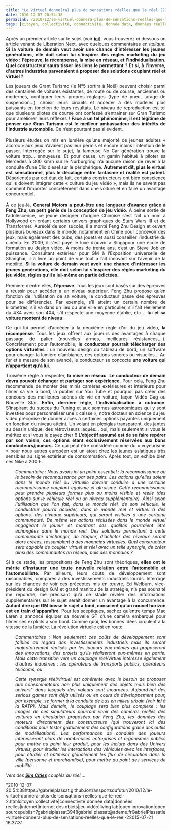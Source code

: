 ```yaml
---
title: "Le virtuel donne(ra) plus de sensations réelles que le réel (2)"
date: 2010-12-07 20:54:38
permalink: /2010/12/le-virtuel-donnera-plus-de-sensations-reelles-que-le-reel-2.html
tags: [citoyen, collectivité, connectivité, donnée data, données réelles, internet, internet des objets, jeu vidéo, living lab, open innovation, open source]
---
```


<p style="text-align: justify">Après un premier article sur le sujet (voir <strong><a href="https://gabrielplassat.github.io/transportsdufutur/2010/01/quand-le-virtuel-donnera-plus-de-sensations-reelles-que-le-reel.html" target="_blank">ici</a></strong>), vous trouverez ci dessous un article venant de Liberation Next, avec quelques commentaires en <em>italique</em>. <strong>Si la voiture de demain veut avoir une chance d’intéresser les jeunes générations, elle doit selon lui s’inspirer des règles marketing du jeu vidéo : l'épreuve, la récompense, la mise en réseau, et l'individualisation. Quel constructeur saura tisser les liens le permettant ? Et si, à l'inverse, d'autres industries parvenaient à proposer des solutions couplant réel et virtuel ? </strong></p>   <!--more-->   <p style="text-align: justify">Les joueurs de Grant Turismo (le N°5 sortira à Noël) peuvent choisir parmi des centaines de voitures existantes, de route ou de course, anciennes ou modernes, configurer leurs propres réglages (type de pneu, tarage de suspension…), choisir leurs circuits et accéder à des modèles plus puissants en fonction de leurs résultats. Le niveau de reproduction est tel que plusieurs pilotes de course ont confessé s’entrainer sur Gran Turismo pour améliorer leurs réflexes ! <strong>Face à un tel phénomène, il est légitime de penser que Gran Turismo est le meilleur ambassadeur des intérêts de l’industrie automobile</strong>. Ce n’est pourtant pas si évident. <br /><br />Plusieurs études on mis en lumière qu’une majorité de jeunes adultes « accroc » aux jeux n’avaient pas leur permis et encore moins l’intention de le passer. Interrogée sur le sujet, la fameuse No Car génération trouve la voiture trop… ennuyeuse. Et pour cause, un gamin habitué à piloter sa Mercedes à 300 km/h sur le Nurburgring n’a aucune raison de rêver à la conduite d’une Clio diesel sur le périphérique. <strong>Autrement dit, plus le virtuel est sensationnel, plus le décalage entre fantasme et réalité est patent.</strong> Désorientés par cet état de fait, certains constructeurs ont bien conscience qu’ils doivent intégrer cette « culture du jeu vidéo », mais ils ne savent pas comment l’importer concrètement dans une voiture et en faire un avantage concurrentiel. <br /><br />À ce jeu-là, <strong>General Motors a peut-être une longueur d’avance grâce à Feng Zhu, un petit génie de la conception de jeu vidéo</strong>. À peine sortie de l’adolescence, ce jeune designer d’origine Chinoise s’est fait un nom à Hollywood en créant certains univers graphiques de Stars Wars III et de Transformer. Auréolé de son succès, il a monté Feng Zhu Design et ouvert plusieurs bureaux dans le monde, notamment en Chine pour concevoir des jeux, mais également des pubs, des jouets et aussi conseiller l’industrie du cinéma. En 2009, il s’est payé le luxe d’ouvrir à Singapour une école de formation au design vidéo. À moins de trente ans, c’est un Steve Job en puissance. Consultant extérieur pour GM à l’Exposition universelle de Shanghai, il a livré un point de vue tout a fait innovant sur l’avenir de la mobilité. <strong>Si la voiture de demain veut avoir une chance d’intéresser les jeunes générations, elle doit selon lui s’inspirer des règles marketing du jeu vidéo, règles qu’il a lui-même en partie édictées. </strong><br /><br />Première d’entre elles, <strong>l’épreuve</strong>. Tous les jeux sont basés sur des épreuves à réussir pour accéder à un niveau supérieur. Feng Zhu propose qu’en fonction de l’utilisation de sa voiture, le conducteur passe des épreuves pour se différencier. Par exemple, s’il atteint un certain nombre de kilomètres, s’il va dans un lieu ou une ville en particulier, s’il fait réellement du 4X4 avec son 4X4, s’il respecte une moyenne établie, etc .. <strong>lui et sa voiture montent de niveau</strong>.</p> <p style="text-align: justify">Ce qui lui permet d’accéder à la deuxième règle d’or du jeu vidéo, <strong>la récompense</strong>. Tous les jeux offrent aux joueurs des avantages à chaque passage de palier (nouvelles armes, meilleures résistances,…). Concrètement pour l’automobile, <strong>le conducteur pourrait télécharger des options virtuelles </strong>: un nouveau design du tableau de bord, un software pour changer la lumière d’ambiance, des options sonores ou visuelles… Au fur et à mesure de son avancé, le conducteur se concocte <strong>une voiture qui n’appartient qu’à lui</strong>.</p> <p style="text-align: justify">Troisième règle à respecter,<strong> la mise en réseau</strong>. <strong>Le conducteur de demain devra pouvoir échanger et partager son expérience.</strong> Pour cela, Feng Zhu recommande de monter des minis caméras extérieures et intérieurs pour filmer sa vie à bord, la publier sur You Tube et pourquoi pas créer des concours des meilleures scènes de vie en voiture, façon Vidéo Gag ou Nouvelle Star. <strong>Enfin, dernière règle, l’individualisation à outrance</strong>. S’inspirant du succès du Tuning et aux sommes astronomiques qui y sont investies pour personnaliser une « caisse », notre docteur en science du jeu vidéo préconise de donner accès à certaines options payantes uniquement en fonction du niveau atteint. Un volant en plexiglas transparent, des jantes au dessin unique, des rétroviseurs laqués… oui, mais seulement si vous le méritez et si vous le payez cher !! <strong>L’objectif assumé est de se faire repérer par son voisin, ces options étant exclusivement réservées aux bons conducteurs/joueurs.</strong> Ce qui peut être considéré comme du « voyeurisme » pour nous autres européen est un atout chez les jeunes asiatiques très sensibles au signe extérieur de consommation. Après tout, on exhibe bien ces Nike à 200 €.<br /><em></em></p> <p style="text-align: justify;padding-left: 30px"><em>Commentaire : Nous avons ici un point essentiel : la reconnaissance ou le besoin de reconnaissance par ses pairs. Les actions qu'elles soient dans le monde réel ou virtuelle doivent conduire à une certaine reconnaissance couplant égoisme et altruisme. Cette reconnaissance peut prendre plusieurs formes plus ou moins visible et réelle (des options sur le véhicule réel ou un niveau supplémentaire). Ainsi selon l'utilisation que l'on fait, dans le monde réel, de son véhicule, le conducteur pourra accéder, dans le monde réel et virtuel à des options, des niveaux supérieurs, qui seront visibles à une certaine communauté. De même les actions réalisées dans le monde virtuel engageant le joueur et montrant ses qualités pourraient être échangées dans le monde réel. Des solutions permettant à cette communauté d'échanger, de troquer, d'acheter des niveaux seront alors créées, ressemblant à des monnaies virtuelles. Quel constructeur sera capable de coupler virtuel et réel avec un telle synergie, de créer ainsi des communautés en réseau, puis des monnaies ?</em></p> <p style="text-align: justify">Si à ce stade, les propositions de Feng Zhu sont théoriques, <strong>elles ont le mérite d’instaurer une toute nouvelle relation entre l’automobile et l’automobiliste</strong>. Par ailleurs, leurs couts de développement sont raisonnables, comparés à des investissements industriels lourds. Interrogé sur les chances de voir ces préceptes mis en œuvre, Ed Welburn, vice-président du design G.M et grand manitou de la stratégie, n’a pas souhaité me répondre, me précisant qu’à ce stade révéler des informations supplémentaires sur le sujet serait donner un avantage à la concurrence. <strong>Autant dire que GM bosse le sujet à fond, conscient qu’un nouvel horizon est en train d’apparaître</strong>. Pour les sceptiques, sachez qu’entre temps Mac Laren a annoncé équiper sa nouvelle GT d’une caméra embarqué pour filmer ses exploits à son bord. Comme quoi, les bonnes idées circulent à la vitesse de la lumière. La révolution virtuelle est en route.</p> <p style="text-align: justify;padding-left: 30px"><em>Commentaires : Non seulement ces coûts de développement sont faibles au regard des investissements industriels mais ils seront majoritairement réalisés par les joueurs eux-mêmes qui proposeront des innovations, des projets qu'ils réaliseront eux-mêmes en partie. Mais cette transition vers un couplage réel/virtuel intéresse également d'autres industries : les opérateurs de transports publics, opérateurs télécoms, ou </em></p> <p style="text-align: justify;padding-left: 30px"><em>Cette synergie réel/virtuel est cohérente avec le besoin de proposer aux consommateurs non plus uniquement des objets mais bien des univers" dans lesquels des valeurs sont incarnées. Aujourd'hui des serious games sont déjà utilisés ou en cours de développement pour, par exemple, se former à la conduite de bus en milieu urbain (voir <strong><a href=""http://www.serious-game.fr/wordpress/index.php/422/bus-training-game-c%E2%80%99est-du-lourd/"" target=""_blank"">ici </a></strong>à la RATP). Mais demain, le couplage sera bien plus complexe : les images de ces simulateurs pourront venir des cameras réelles des voitures en circulation proposées par Feng Zhu, les données des moteurs directement des constructeurs (qui trouveront ici des conditions pour tester gratuitement des configurations grâce des outils de modélisations). Les performances de conduite des joueurs intéresseront alors de nombreuses entreprises et organismes publics pour mettre au point leur produit, pour les inclure dans des Univers virtuels, pour étudier les interactions des véhicules avec les interfaces, pour étudier et optimiser globalement les flux de circulation dans la ville (personne et marchandise), pour mettre au point des services de mobilité ... </em></p> <p style=""text-align: justifypadding-left: 30px""><em>Vers des <strong><a href="https://gabrielplassat.github.io/transportsdufutur/2010/08/et-si-les-mobilites-de-demain-etaient-pensees-a-travers-le-jeu.html"" target=""_blank"">Sim Cities</a></strong> couplés au réel ...</em></p>"2010-12-07 20:54:38https://gabrielplassat.github.io/transportsdufutur/2010/12/le-virtuel-donnera-plus-de-sensations-reelles-que-le-reel-2.htmlcitoyen|collectivité|connectivité|donnée data|données réelles|internet|internet des objets|jeu vidéo|living lab|open innovation|open sourcepublish7gabrielplassat3948gabriel.plassat@ademe.frGabrielPlassatle-virtuel-donnera-plus-de-sensations-reelles-que-le-reel-22015-07-21 16:37:31
